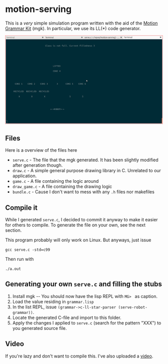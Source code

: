 # motion-serving

This is a *very* simple simulation program written with the aid of the [Motion
Grammar Kit][mgk] (mgk). In particular, we use its LL(\*) code generator.

![Screenshot](https://github.com/Tarrasch/motion-serving/raw/master/screenshot-small.png
"Stay thirsty my friend!")

## Files

Here is a overview of the files here

  * `serve.c` - The file that the mgk generated. It has been slightly modified
    after generation though.
  * `draw.c` - A simple general purpose drawing library in C. Unrelated to our
    application.
  * `game.c` - A file containing the logic around
  * `draw_game.c` - A file containing the drawing logic
  * `bundle.c` - Cause I don't want to mess with any `.h` files nor makefiles

## Compile it

While I generated `serve.c`, I decided to commit it anyway to make it easier
for others to compile. To generate the file on your own, see the next section.

This program probably will only work on Linux. But anyways, just issue

    gcc serve.c -std=c99

Then run with

    ./a.out

## Generating your own `serve.c` and filling the stubs

  1. Install mgk -- You should now have the lisp REPL with `MG> ` as caption.
  2. Load the value residing in `grammar.lisp`
  3. In the list REPL, issue `(grammar->c-ll-star-parser (serve-robot-grammar))`.
  4. Locate the generated C-file and import to this folder.
  5. Apply the changes I applied to `serve.c` (search for the pattern "XXX") to
     you generated source file.

## Video

If you're lazy and don't want to compile this. I've also uploaded a
[video](http://vimeo.com/65211377).

[mgk]: https://github.com/golems/motion-grammar-kit
